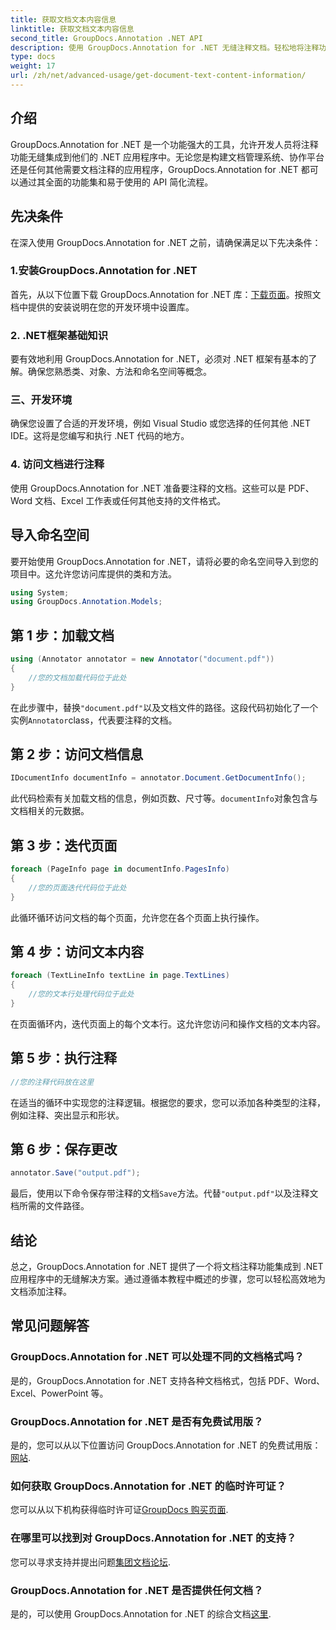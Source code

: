 ```yaml
---
title: 获取文档文本内容信息
linktitle: 获取文档文本内容信息
second_title: GroupDocs.Annotation .NET API
description: 使用 GroupDocs.Annotation for .NET 无缝注释文档。轻松地将注释功能集成到您的 .NET 应用程序中。
type: docs
weight: 17
url: /zh/net/advanced-usage/get-document-text-content-information/
---
```

## 介绍
GroupDocs.Annotation for .NET 是一个功能强大的工具，允许开发人员将注释功能无缝集成到他们的 .NET 应用程序中。无论您是构建文档管理系统、协作平台还是任何其他需要文档注释的应用程序，GroupDocs.Annotation for .NET 都可以通过其全面的功能集和易于使用的 API 简化流程。
## 先决条件
在深入使用 GroupDocs.Annotation for .NET 之前，请确保满足以下先决条件：
### 1.安装GroupDocs.Annotation for .NET
首先，从以下位置下载 GroupDocs.Annotation for .NET 库：[下载页面](https://releases.groupdocs.com/annotation/net/)。按照文档中提供的安装说明在您的开发环境中设置库。
### 2. .NET框架基础知识
要有效地利用 GroupDocs.Annotation for .NET，必须对 .NET 框架有基本的了解。确保您熟悉类、对象、方法和命名空间等概念。
### 三、开发环境
确保您设置了合适的开发环境，例如 Visual Studio 或您选择的任何其他 .NET IDE。这将是您编写和执行 .NET 代码的地方。
### 4. 访问文档进行注释
使用 GroupDocs.Annotation for .NET 准备要注释的文档。这些可以是 PDF、Word 文档、Excel 工作表或任何其他支持的文件格式。

## 导入命名空间
要开始使用 GroupDocs.Annotation for .NET，请将必要的命名空间导入到您的项目中。这允许您访问库提供的类和方法。
```csharp
using System;
using GroupDocs.Annotation.Models;
```
## 第 1 步：加载文档
```csharp
using (Annotator annotator = new Annotator("document.pdf"))
{
    //您的文档加载代码位于此处
}
```
在此步骤中，替换`"document.pdf"`以及文档文件的路径。这段代码初始化了一个实例`Annotator`class，代表要注释的文档。
## 第 2 步：访问文档信息
```csharp
IDocumentInfo documentInfo = annotator.Document.GetDocumentInfo();
```
此代码检索有关加载文档的信息，例如页数、尺寸等。`documentInfo`对象包含与文档相关的元数据。
## 第 3 步：迭代页面
```csharp
foreach (PageInfo page in documentInfo.PagesInfo)
{
    //您的页面迭代代码位于此处
}
```
此循环循环访问文档的每个页面，允许您在各个页面上执行操作。
## 第 4 步：访问文本内容
```csharp
foreach (TextLineInfo textLine in page.TextLines)
{
    //您的文本行处理代码位于此处
}
```
在页面循环内，迭代页面上的每个文本行。这允许您访问和操作文档的文本内容。
## 第 5 步：执行注释
```csharp
//您的注释代码放在这里
```
在适当的循环中实现您的注释逻辑。根据您的要求，您可以添加各种类型的注释，例如注释、突出显示和形状。
## 第 6 步：保存更改
```csharp
annotator.Save("output.pdf");
```
最后，使用以下命令保存带注释的文档`Save`方法。代替`"output.pdf"`以及注释文档所需的文件路径。

## 结论
总之，GroupDocs.Annotation for .NET 提供了一个将文档注释功能集成到 .NET 应用程序中的无缝解决方案。通过遵循本教程中概述的步骤，您可以轻松高效地为文档添加注释。
## 常见问题解答
### GroupDocs.Annotation for .NET 可以处理不同的文档格式吗？
是的，GroupDocs.Annotation for .NET 支持各种文档格式，包括 PDF、Word、Excel、PowerPoint 等。
### GroupDocs.Annotation for .NET 是否有免费试用版？
是的，您可以从以下位置访问 GroupDocs.Annotation for .NET 的免费试用版：[网站](https://releases.groupdocs.com/).
### 如何获取 GroupDocs.Annotation for .NET 的临时许可证？
您可以从以下机构获得临时许可证[GroupDocs 购买页面](https://purchase.groupdocs.com/temporary-license/).
### 在哪里可以找到对 GroupDocs.Annotation for .NET 的支持？
您可以寻求支持并提出问题[集团文档论坛](https://forum.groupdocs.com/c/annotation/10).
### GroupDocs.Annotation for .NET 是否提供任何文档？
是的，可以使用 GroupDocs.Annotation for .NET 的综合文档[这里](https://reference.groupdocs.com/annotation/net/).